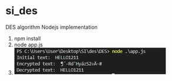 # si_des
DES algorithm Nodejs implementation
1. npm install
2. node app.js
3. ![Test Image ](https://github.com/odysseymemoirs/si_des/blob/main/%D0%91%D0%B5%D0%B7%D1%8B%D0%BC%D1%8F%D0%BD%D0%BD%D1%8B%D0%B9.jpg)
